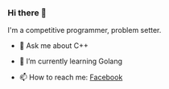 ### Hi there 👋
  I'm a competitive programmer, problem setter.
  
- 💬 Ask me about C++
- 🌱 I’m currently learning Golang

- 📫 How to reach me: [Facebook](https://www.facebook.com/offamitkumar/)

<!--
**offamitkumar/offamitkumar** is a ✨ _special_ ✨ repository because its `README.md` (this file) appears on your GitHub profile.

Here are some ideas to get you started:

- 🔭 I’m currently working on ...

- 👯 I’m looking to collaborate on ...
- 🤔 I’m looking for help with ...


- 😄 Pronouns: ...

-->
